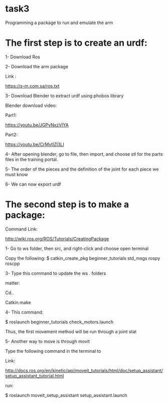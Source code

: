 # task3
Programming a package to run and emulate the arm

 # The first step is to create an urdf:
 1- Download Ros
 
 2- Download the arm package
 
 Link :

 https://s-m.com.sa/ros.txt
 
 3- Download Blender to extract urdf using phobos library
 
Blender download video:

Part1:

https://youtu.be/JGPyNxzVlYA

Part2: 

https://youtu.be/CrMvtlZl3LI

 4- After opening blender, go to file, then import, and choose stl for the parts files in the training portal.
 
 5- The order of the pieces and the definition of the joint for each piece we must know
 
 6- We can now export urdf

# The second step is to make a package:

 Command Link:

 http://wiki.ros.org/ROS/Tutorials/CreatingPackage

 1- Go to ws folder, then src, and right-click
 and choose open terminal
 
 Copy the following:
$ catkin_create_pkg beginner_tutorials std_msgs rospy roscpp
 
 3- Type this command to update the ws . folders
 
 matter:
 
 Cd..
 
 Catkin.make
 
 4- This command:

$ roslaunch beginner_tutorials check_motors.launch
 
 Thus, the first movement method will be run through a joint stat
 
 5- Another way to move is through movit
 
 Type the following command in the terminal to 
 
Link:

http://docs.ros.org/en/kinetic/api/moveit_tutorials/html/doc/setup_assistant/setup_assistant_tutorial.html

run:

$ roslaunch moveit_setup_assistant setup_assistant.launch
